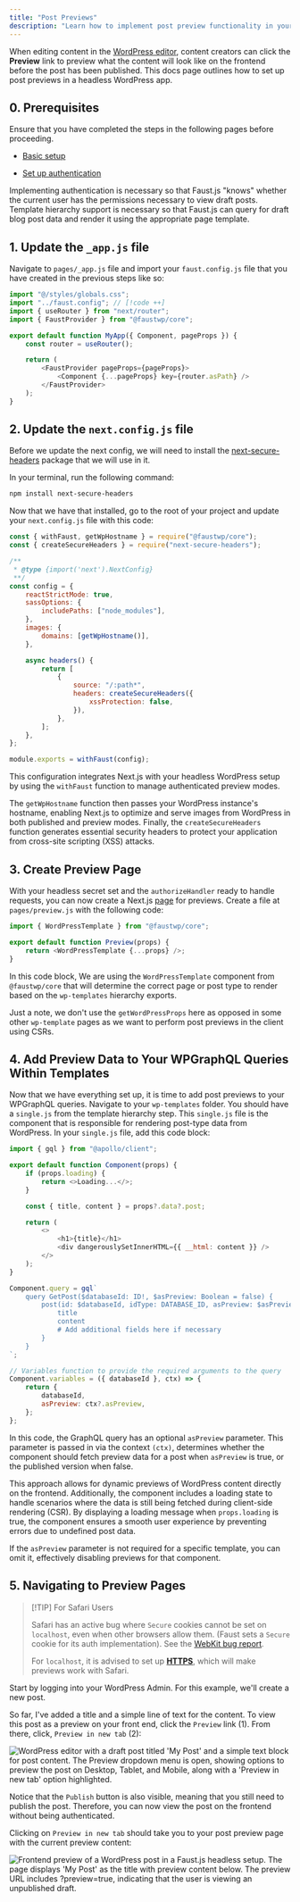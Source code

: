 ```yaml
---
title: "Post Previews"
description: "Learn how to implement post preview functionality in your headless WordPress app using Faust.js."
---
```


When editing content in the [WordPress editor](https://wordpress.com/support/wordpress-editor/), content creators can click the **Preview** link to preview what the content will look like on the frontend before the post has been published. This docs page outlines how to set up post previews in a headless WordPress app.

## 0. Prerequisites

Ensure that you have completed the steps in the following pages before proceeding.

- [Basic setup](/docs/how-to/basic-setup)

- [Set up authentication](/docs/how-to/authentication/)

Implementing authentication is necessary so that Faust.js "knows" whether the current user has the permissions necessary to view draft posts. Template hierarchy support is necessary so that Faust.js can query for draft blog post data and render it using the appropriate page template.

## 1. Update the `_app.js` file

Navigate to `pages/_app.js` file and import your `faust.config.js` file that you have created in the previous steps like so:

```js title="pages/_app.js" showLineNumbers
import "@/styles/globals.css";
import "../faust.config"; // [!code ++]
import { useRouter } from "next/router";
import { FaustProvider } from "@faustwp/core";

export default function MyApp({ Component, pageProps }) {
	const router = useRouter();

	return (
		<FaustProvider pageProps={pageProps}>
			<Component {...pageProps} key={router.asPath} />
		</FaustProvider>
	);
}
```

## 2. Update the `next.config.js` file

Before we update the next config, we will need to install the [next-secure-headers](https://www.npmjs.com/package/next-secure-headers) package that we will use in it.

In your terminal, run the following command:

```bash
npm install next-secure-headers
```

Now that we have that installed, go to the root of your project and update your `next.config.js` file with this code:

```js {1,2, 12-14, 16-25, 28} title="next.config.js"
const { withFaust, getWpHostname } = require("@faustwp/core");
const { createSecureHeaders } = require("next-secure-headers");

/**
 * @type {import('next').NextConfig}
 **/
const config = {
	reactStrictMode: true,
	sassOptions: {
		includePaths: ["node_modules"],
	},
	images: {
		domains: [getWpHostname()],
	},

	async headers() {
		return [
			{
				source: "/:path*",
				headers: createSecureHeaders({
					xssProtection: false,
				}),
			},
		];
	},
};

module.exports = withFaust(config);
```

This configuration integrates Next.js with your headless WordPress setup by using the `withFaust` function to manage authenticated preview modes.

The `getWpHostname` function then passes your WordPress instance's hostname, enabling Next.js to optimize and serve images from WordPress in both published and preview modes. Finally, the `createSecureHeaders` function generates essential security headers to protect your application from cross-site scripting (XSS) attacks.

## 3. Create Preview Page

With your headless secret set and the `authorizeHandler` ready to handle requests, you can now create a Next.js [page](https://nextjs.org/docs/basic-features/pages) for previews. Create a file at `pages/preview.js` with the following code:

```js title="pages/preview.js"
import { WordPressTemplate } from "@faustwp/core";

export default function Preview(props) {
	return <WordPressTemplate {...props} />;
}
```

In this code block, We are using the `WordPressTemplate` component from `@faustwp/core` that will determine the correct page or post type to render based on the `wp-templates` hierarchy exports.

Just a note, we don't use the `getWordPressProps` here as opposed in some other `wp-template` pages as we want to perform post previews in the client using CSRs.

## 4. Add Preview Data to Your WPGraphQL Queries Within Templates

Now that we have everything set up, it is time to add post previews to your WPGraphQL queries. Navigate to your `wp-templates` folder. You should have a `single.js` from the template hierarchy step. This `single.js` file is the component that is responsible for rendering post-type data from WordPress. In your `single.js` file, add this code block:

```js title="wp-templates/single.js"
import { gql } from "@apollo/client";

export default function Component(props) {
	if (props.loading) {
		return <>Loading...</>;
	}

	const { title, content } = props?.data?.post;

	return (
		<>
			<h1>{title}</h1>
			<div dangerouslySetInnerHTML={{ __html: content }} />
		</>
	);
}

Component.query = gql`
	query GetPost($databaseId: ID!, $asPreview: Boolean = false) {
		post(id: $databaseId, idType: DATABASE_ID, asPreview: $asPreview) {
			title
			content
			# Add additional fields here if necessary
		}
	}
`;

// Variables function to provide the required arguments to the query
Component.variables = ({ databaseId }, ctx) => {
	return {
		databaseId,
		asPreview: ctx?.asPreview,
	};
};
```

In this code, the GraphQL query has an optional `asPreview` parameter. This parameter is passed in via the context `(ctx)`, determines whether the component should fetch preview data for a post when `asPreview` is true, or the published version when false.

This approach allows for dynamic previews of WordPress content directly on the frontend. Additionally, the component includes a loading state to handle scenarios where the data is still being fetched during client-side rendering (CSR). By displaying a loading message when `props.loading` is true, the component ensures a smooth user experience by preventing errors due to undefined post data.

If the `asPreview` parameter is not required for a specific template, you can omit it, effectively disabling previews for that component.

## 5. Navigating to Preview Pages

> [!TIP] For Safari Users
>
> Safari has an active bug where `Secure` cookies cannot be set on `localhost`, even when other browsers allow them. (Faust sets a `Secure` cookie for its auth implementation). See the [WebKit bug report](https://bugs.webkit.org/).
>
> For `localhost`, it is advised to set up [**HTTPS**](https://web.dev/articles/how-to-use-local-https), which will make previews work with Safari.

Start by logging into your WordPress Admin. For this example, we'll create a new post.

So far, I've added a title and a simple line of text for the content. To view this post as a preview on your front end, click the `Preview` link (1). From there, click, `Preview in new tab` (2):

![WordPress editor with a draft post titled 'My Post' and a simple text block for post content. The Preview dropdown menu is open, showing options to preview the post on Desktop, Tablet, and Mobile, along with a 'Preview in new tab' option highlighted.
](./images/post-preview.png)

Notice that the `Publish` button is also visible, meaning that you still need to publish the post. Therefore, you can now view the post on the frontend without being authenticated.

Clicking on `Preview in new tab` should take you to your post preview page with the current preview content:

![Frontend preview of a WordPress post in a Faust.js headless setup. The page displays 'My Post' as the title with preview content below. The preview URL includes `?preview=true`, indicating that the user is viewing an unpublished draft.](./images/post-preview-frontend.png)
